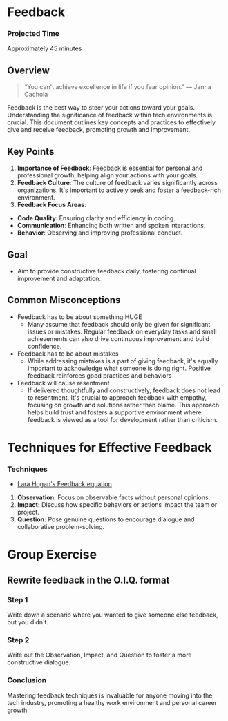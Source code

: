 # Feedback

### Projected Time

Approximately 45 minutes

## Overview

> “You can't achieve excellence in life if you fear opinion.”
> ― Janna Cachola

Feedback is the best way to steer your actions toward your goals. Understanding the significance of feedback within tech environments is crucial. This document outlines key concepts and practices to effectively give and receive feedback, promoting growth and improvement.

## Key Points

1. **Importance of Feedback**: Feedback is essential for personal and professional growth, helping align your actions with your goals.
2. **Feedback Culture**: The culture of feedback varies significantly across organizations. It's important to actively seek and foster a feedback-rich environment.
3. **Feedback Focus Areas**:

- **Code Quality**: Ensuring clarity and efficiency in coding.
- **Communication**: Enhancing both written and spoken interactions.
- **Behavior**: Observing and improving professional conduct.

## Goal

- Aim to provide constructive feedback daily, fostering continual improvement and adaptation.

## Common Misconceptions

- Feedback has to be about something HUGE
  - Many assume that feedback should only be given for significant issues or mistakes. Regular feedback on everyday tasks and small achievements can also drive continuous improvement and build confidence.
- Feedback has to be about mistakes
  - While addressing mistakes is a part of giving feedback, it's equally important to acknowledge what someone is doing right. Positive feedback reinforces good practices and behaviors
- Feedback will cause resentment
  - If delivered thoughtfully and constructively, feedback does not lead to resentment. It's crucial to approach feedback with empathy, focusing on growth and solutions rather than blame. This approach helps build trust and fosters a supportive environment where feedback is viewed as a tool for development rather than criticism.

# Techniques for Effective Feedback

### Techniques

- [Lara Hogan's Feedback equation](https://larahogan.me/blog/feedback-equation/)

1.  **Observation:** Focus on observable facts without personal opinions.
2.  **Impact:** Discuss how specific behaviors or actions impact the team or project.
3.  **Question:** Pose genuine questions to encourage dialogue and collaborative problem-solving.

# Group Exercise

## Rewrite feedback in the O.I.Q. format

### Step 1

Write down a scenario where you wanted to give someone else feedback, but you didn't.

### Step 2

Write out the Observation, Impact, and Question to foster a more constructive dialogue.

### Conclusion

Mastering feedback techniques is invaluable for anyone moving into the tech industry, promoting a healthy work environment and personal career growth.
